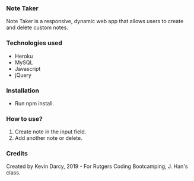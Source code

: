 ### Note Taker

Note Taker is a responsive, dynamic web app that allows users to create and delete custom notes.

### Technologies used
* Heroku
* MySQL
* Javascript
* jQuery

### Installation
- Run npm install.

### How to use?
1. Create note in the input field.
2. Add another note or delete.

### Credits
Created by Kevin Darcy, 2019 - For Rutgers Coding Bootcamping, J. Han's class.

